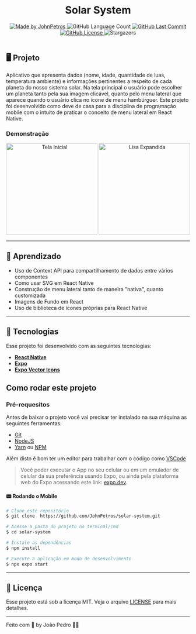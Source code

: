 <h1 align="center">
    Solar System
</h1>

<div align="center">
   <a href="https://github.com/JohnPetros">
      <img alt="Made by JohnPetros" src="https://img.shields.io/badge/made%20by-JohnPetros-blueviolet">
   </a>
   <img alt="GitHub Language Count" src="https://img.shields.io/github/languages/count/JohnPetros/solar-system">
   <a href="https://github.com/JohnPetros/solar-system/commits/main">
      <img alt="GitHub Last Commit" src="https://img.shields.io/github/last-commit/JohnPetros/solar-system">
   </a>
  </a>
   </a>
   <a href="https://github.com/JohnPetros/solar-system/blob/main/LICENSE.md">
      <img alt="GitHub License" src="https://img.shields.io/github/license/JohnPetros/solar-system">
   </a>
    <img alt="Stargazers" src="https://img.shields.io/github/stars/JohnPetros/solar-system?style=social">
</div>

<br>

## 🖥️ Projeto

Aplicativo que apresenta dados (nome, idade, quantidade de luas, temperatura ambiente) e informações pertinentes a respeito de cada planeta do nosso sistema solar. Na tela principal o usuário pode escolher um planeta tanto pela sua imagem clicável, quanto pelo menu lateral que aparece quando o usuário clica no ícone de menu hambúrguer. Este projeto foi desenvolvido como deve de casa para a disciplina de programação mobile com o intuito de praticar o conceito de menu lateral em React Native.

### Demonstração
<div align="center">
    <img width="250" alt="Tela Inicial" src=".github/card-profissional-1.jpg" />
    <img width="250" alt="Lisa Expandida" src=".github/card-profissional-2.jpg" />
</div>
<hr>

## 📖 Aprendizado

- Uso de Context API para compartilhamento de dados entre vários componentes
- Como usar SVG em React Native
- Construção de menu lateral tanto de maneira "nativa", quanto customizada
- Imagens de Fundo em React
- Uso de biblioteca de ícones próprias para React Native

<hr>

## 🚀 Tecnologias

Esse projeto foi desenvolvido com as seguintes tecnologias:

- **[React Native](https://expo.io/)**
- **[Expo](https://expo.io/)**
- **[Expo Vector Icons](https://icons.expo.fyi/)**

## Como rodar este projeto

### Pré-requesitos

Antes de baixar o projeto você vai precisar ter instalado na sua máquina as seguintes ferramentas:

- [Git](https://git-scm.com)
- [NodeJS](https://nodejs.org/en/)
- [Yarn](https://yarnpkg.com/) ou [NPM](https://www.npmjs.com/)

Além disto é bom ter um editor para trabalhar com o código como [VSCode](https://code.visualstudio.com/)<br>

> Você poder executar o App no seu celular ou em um emulador de celular da sua preferência usando Expo, ou ainda pela plataforma web do Expo acessando este link: [expo.dev](https://expo.dev).

#### 📟 Rodando o Mobile

```bash
# Clone este repositório
$ git clone  https://github.com/JohnPetros/solar-system.git

# Acesse a pasta do projeto no terminal/cmd
$ cd solar-system

# Instale as dependências
$ npm install

# Execute a aplicação em modo de desenvolvimento
$ npx expo start

```
---

## :memo: Licença

Esse projeto está sob a licença MIT. Veja o arquivo [LICENSE](LICENSE) para mais detalhes.

---

Feito com 💜 by João Pedro 👋🏻
